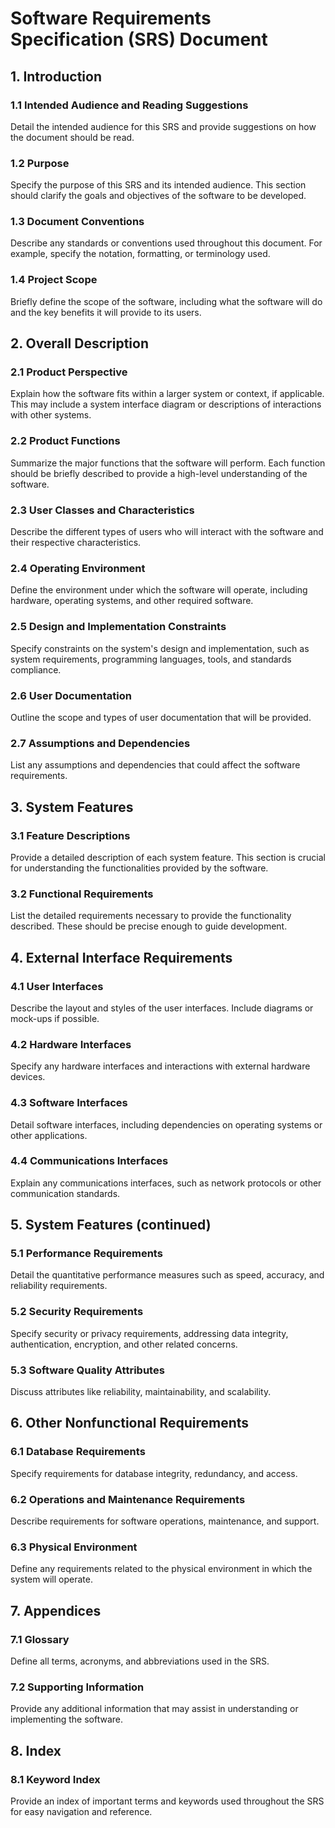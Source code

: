 # Software Requirements Specification (SRS) Document

## 1. Introduction

### 1.1 Intended Audience and Reading Suggestions
Detail the intended audience for this SRS and provide suggestions on how the document should be read.

### 1.2 Purpose
Specify the purpose of this SRS and its intended audience. This section should clarify the goals and objectives of the software to be developed.

### 1.3 Document Conventions
Describe any standards or conventions used throughout this document. For example, specify the notation, formatting, or terminology used.

### 1.4 Project Scope
Briefly define the scope of the software, including what the software will do and the key benefits it will provide to its users.

## 2. Overall Description

### 2.1 Product Perspective
Explain how the software fits within a larger system or context, if applicable. This may include a system interface diagram or descriptions of interactions with other systems.

### 2.2 Product Functions
Summarize the major functions that the software will perform. Each function should be briefly described to provide a high-level understanding of the software.

### 2.3 User Classes and Characteristics
Describe the different types of users who will interact with the software and their respective characteristics.

### 2.4 Operating Environment
Define the environment under which the software will operate, including hardware, operating systems, and other required software.

### 2.5 Design and Implementation Constraints
Specify constraints on the system's design and implementation, such as system requirements, programming languages, tools, and standards compliance.

### 2.6 User Documentation
Outline the scope and types of user documentation that will be provided.

### 2.7 Assumptions and Dependencies
List any assumptions and dependencies that could affect the software requirements.

## 3. System Features

### 3.1 Feature Descriptions
Provide a detailed description of each system feature. This section is crucial for understanding the functionalities provided by the software.

### 3.2 Functional Requirements
List the detailed requirements necessary to provide the functionality described. These should be precise enough to guide development.

## 4. External Interface Requirements

### 4.1 User Interfaces
Describe the layout and styles of the user interfaces. Include diagrams or mock-ups if possible.

### 4.2 Hardware Interfaces
Specify any hardware interfaces and interactions with external hardware devices.

### 4.3 Software Interfaces
Detail software interfaces, including dependencies on operating systems or other applications.

### 4.4 Communications Interfaces
Explain any communications interfaces, such as network protocols or other communication standards.

## 5. System Features (continued)

### 5.1 Performance Requirements
Detail the quantitative performance measures such as speed, accuracy, and reliability requirements.

### 5.2 Security Requirements
Specify security or privacy requirements, addressing data integrity, authentication, encryption, and other related concerns.

### 5.3 Software Quality Attributes
Discuss attributes like reliability, maintainability, and scalability.

## 6. Other Nonfunctional Requirements

### 6.1 Database Requirements
Specify requirements for database integrity, redundancy, and access.

### 6.2 Operations and Maintenance Requirements
Describe requirements for software operations, maintenance, and support.

### 6.3 Physical Environment
Define any requirements related to the physical environment in which the system will operate.

## 7. Appendices

### 7.1 Glossary
Define all terms, acronyms, and abbreviations used in the SRS.

### 7.2 Supporting Information
Provide any additional information that may assist in understanding or implementing the software.

## 8. Index

### 8.1 Keyword Index
Provide an index of important terms and keywords used throughout the SRS for easy navigation and reference.
